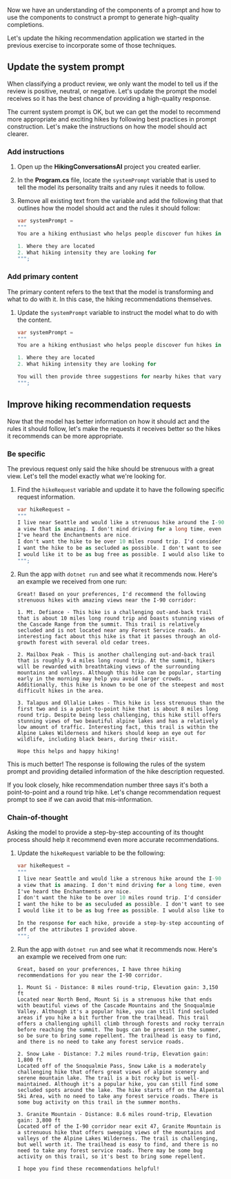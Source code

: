 Now we have an understanding of the components of a prompt and how to use the components to construct a prompt to generate high-quality completions. 

Let's update the hiking recommendation application we started in the previous exercise to incorporate some of those techniques.

## Update the system prompt

When classifying a product review, we only want the model to tell us if the review is positive, neutral, or negative. Let's update the prompt the model receives so it has the best chance of providing a high-quality response.

The current system prompt is OK, but we can get the model to recommend more appropriate and exciting hikes by following best practices in prompt construction. Let's make the instructions on how the model should act clearer.

### Add instructions

1. Open up the **HikingConversationsAI** project you created earlier.
1. In the **Program.cs** file, locate the `systemPrompt` variable that is used to tell the model its personality traits and any rules it needs to follow.
1. Remove all existing text from the variable and add the following that that outlines how the model should act and the rules it should follow:

    ```csharp
    var systemPrompt = 
    """
    You are a hiking enthusiast who helps people discover fun hikes in their area. You are upbeat and friendly. You introduce yourself when first saying hello. When helping people out, you always ask them for this information to inform the hiking recommendation you provide:
    
    1. Where they are located
    2. What hiking intensity they are looking for
    """;
    ```

### Add primary content

The primary content refers to the text that the model is transforming and what to do with it. In this case, the hiking recommendations themselves.

1. Update the `systemPrompt` variable to instruct the model what to do with the content.

    ```csharp
    var systemPrompt = 
    """
    You are a hiking enthusiast who helps people discover fun hikes in their area. You are upbeat and friendly. You introduce yourself when first saying hello. When helping people out, you always ask them for this information to inform the hiking recommendation you provide:
    
    1. Where they are located
    2. What hiking intensity they are looking for
    
    You will then provide three suggestions for nearby hikes that vary in length after you get that information. You will also share an interesting fact about the local nature on the hikes when making a recommendation.
    """;
    ```

## Improve hiking recommendation requests

Now that the model has better information on how it should act and the rules it should follow, let's make the requests it receives better so the hikes it recommends can be more appropriate.

### Be specific

The previous request only said the hike should be strenuous with a great view. Let's tell the model exactly what we're looking for.

1. Find the `hikeRequest` variable and update it to have the following specific request information.

    ```csharp
    var hikeRequest = 
    """
    I live near Seattle and would like a strenuous hike around the I-90 corridor that ends with
    a view that is amazing. I don't mind driving for a long time, even if it's over the pass.
    I've heard the Enchantments are nice.
    I don't want the hike to be over 10 miles round trip. I'd consider a point-to-point hike.
    I want the hike to be as secluded as possible. I don't want to see many people.
    I would like it to be as bug free as possible. I would also like to avoid any Forest Service roads.
    """;
    ```

1. Run the app with `dotnet run` and see what it recommends now. Here's an example we received from one run:

    ```console
    Great! Based on your preferences, I'd recommend the following strenuous hikes with amazing views near the I-90 corridor:

    1. Mt. Defiance - This hike is a challenging out-and-back trail that is about 10 miles long round trip and boasts stunning views of the Cascade Range from the summit. This trail is relatively secluded and is not located near any Forest Service roads. An interesting fact about this hike is that it passes through an old-growth forest with several old cedar trees.
    
    2. Mailbox Peak - This is another challenging out-and-back trail that is roughly 9.4 miles long round trip. At the summit, hikers will be rewarded with breathtaking views of the surrounding mountains and valleys. Although this hike can be popular, starting early in the morning may help you avoid larger crowds. Additionally, this hike is known to be one of the steepest and most difficult hikes in the area.
    
    3. Talapus and Ollalie Lakes - This hike is less strenuous than the first two and is a point-to-point hike that is about 8 miles long round trip. Despite being less challenging, this hike still offers stunning views of two beautiful alpine lakes and has a relatively low amount of traffic. Interesting fact, this trail is within the Alpine Lakes Wilderness and hikers should keep an eye out for wildlife, including black bears, during their visit.
    
    Hope this helps and happy hiking!
    ```

This is much better! The response is following the rules of the system prompt and providing detailed information of the hike description requested.

If you look closely, hike recommendation number three says it's both a point-to-point and a round trip hike. Let's change recommendation request prompt to see if we can avoid that mis-information.

### Chain-of-thought

Asking the model to provide a step-by-step accounting of its thought process should help it recommend even more accurate recommendations.

1. Update the `hikeRequest` variable to be the following:

    ```csharp
    var hikeRequest = 
    """
    I live near Seattle and would like a strenous hike around the I-90 corridor that ends with
    a view that is amazing. I don't mind driving for a long time, even if it's over the pass.
    I've heard the Enchantments are nice.
    I don't want the hike to be over 10 miles round trip. I'd consider a point-to-point hike.
    I want the hike to be as seculuded as possible. I don't want to see many people.
    I would like it to be as bug free as possible. I would also like to avoid any Forest Service roads.

    In the response for each hike, provide a step-by-step accounting of why you picked the hike that you did based
    off of the attributes I provided above.
    """;
    ```

1. Run the app with `dotnet run` and see what it recommends now. Here's an example we received from one run:

    ```console
    Great, based on your preferences, I have three hiking recommendations for you near the I-90 corridor.
    
    1. Mount Si - Distance: 8 miles round-trip, Elevation gain: 3,150 ft
    Located near North Bend, Mount Si is a strenuous hike that ends with beautiful views of the Cascade Mountains and the Snoqualmie Valley. Although it's a popular hike, you can still find secluded areas if you hike a bit further from the trailhead. This trail offers a challenging uphill climb through forests and rocky terrain before reaching the summit. The bugs can be present in the summer, so be sure to bring some repellent. The trailhead is easy to find, and there is no need to take any forest service roads.
    
    2. Snow Lake - Distance: 7.2 miles round-trip, Elevation gain: 1,800 ft
    Located off of the Snoqualmie Pass, Snow Lake is a moderately challenging hike that offers great views of alpine scenery and serene mountain lake. The trail is a bit rocky but is well-maintained. Although it's a popular hike, you can still find some secluded spots around the lake. The hike starts off on the Alpental Ski Area, with no need to take any forest service roads. There is some bug activity on this trail in the summer months.
    
    3. Granite Mountain - Distance: 8.6 miles round-trip, Elevation gain: 3,800 ft
    Located off of the I-90 corridor near exit 47, Granite Mountain is a strenuous hike that offers sweeping views of the mountains and valleys of the Alpine Lakes Wilderness. The trail is challenging, but well worth it. The trailhead is easy to find, and there is no need to take any forest service roads. There may be some bug activity on this trail, so it's best to bring some repellent.
    
    I hope you find these recommendations helpful!    
    ```
